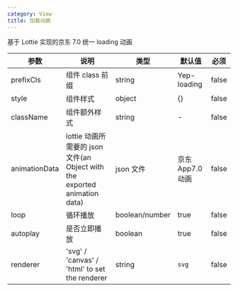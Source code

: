 ```yaml
---
category: View
title: 加载动画
---
```


基于 Lottie 实现的京东 7.0 统一 loading 动画

<DEMO>

| 参数          | 说明                                                                      | 类型           | 默认值           | 必须  |
| ------------- | ------------------------------------------------------------------------- | -------------- | ---------------- | ----- |
| prefixCls     | 组件 class 前缀                                                           | string         | Yep-loading      | false |
| style         | 组件样式                                                                  | object         | {}               | false |
| className     | 组件额外样式                                                              | string         | -                | false |
| animationData | lottie 动画所需要的 json 文件(an Object with the exported animation data) | json 文件      | 京东 App7.0 动画 | false |
| loop          | 循环播放                                                                  | boolean/number | true             | false |
| autoplay      | 是否立即播放                                                              | boolean        | true             | false |
| renderer      | 'svg' / 'canvas' / 'html' to set the renderer                             | string         | `svg`            | false |
